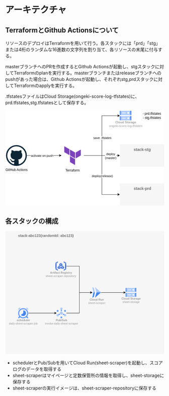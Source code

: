 # アーキテクチャ

## TerraformとGithub Actionsについて

リソースのデプロイはTerraformを用いて行う。各スタックには「prd」「stg」または4桁のランダムな16進数の文字列を割り当て、各リソースの末尾に付与する。

masterブランチへのPRを作成するとGithub Actionsが起動し、stgスタックに対してTerraformのplanを実行する。masterブランチまたはreleaseブランチへのpushがあった場合は、Github Actionsが起動し、それぞれstg,prdスタックに対してTerraformのapplyを実行する。

.tfstatesファイルはCloud Storage(ongeki-score-log-tfstates)に、prd.tfstates,stg.tfstatesとして保存する。

![github-actions](./architecture.md.images/github-actions.drawio.png)

## 各スタックの構成

![stacks](./architecture.md.images/stack-architecture.drawio.png)

- schedulerとPub/Subを用いてCloud Run(sheet-scraper)を起動し、スコアログのデータを取得する
- sheet-scraperはマイページと定数保管所の情報を取得し、sheet-storageに保存する
- sheet-scraperの実行イメージは、sheet-scraper-repositoryに保存する
